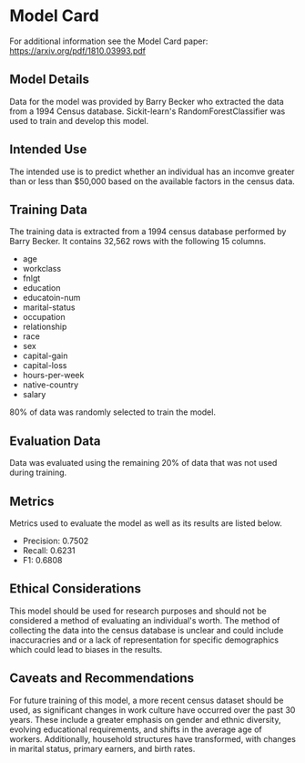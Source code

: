 # Model Card

For additional information see the Model Card paper: https://arxiv.org/pdf/1810.03993.pdf

## Model Details
Data for the model was provided by Barry Becker who extracted the data from a 1994 Census database. Sickit-learn's RandomForestClassifier was used to train and develop this model.

## Intended Use
The intended use is to predict whether an individual has an incomve greater than or less than $50,000 based on the available factors in the census data.

## Training Data
The training data is extracted from a 1994 census database performed by Barry Becker. It contains 32,562 rows with the following 15 columns.

- age
- workclass
- fnlgt
- education
- educatoin-num
- marital-status
- occupation
- relationship
- race
- sex
- capital-gain
- capital-loss
- hours-per-week
- native-country
- salary

80% of data was randomly selected to train the model.

## Evaluation Data
Data was evaluated using the remaining 20% of data that was not used during training.

## Metrics
Metrics used to evaluate the model as well as its results are listed below.

- Precision: 0.7502
- Recall: 0.6231
- F1: 0.6808

## Ethical Considerations
This model should be used for research purposes and should not be considered a method of evaluating an individual's worth. The method of collecting the data into the census database is unclear and could include inaccuracries and or a lack of representation for specific demographics which could lead to biases in the results. 

## Caveats and Recommendations
For future training of this model, a more recent census dataset should be used, as significant changes in work culture have occurred over the past 30 years. These include a greater emphasis on gender and ethnic diversity, evolving educational requirements, and shifts in the average age of workers. Additionally, household structures have transformed, with changes in marital status, primary earners, and birth rates.
